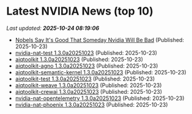 # Latest NVIDIA News (top 10)
_Last updated: **2025-10-24 08:19:06**_

- [Nobels Say It's Good That Someday Nvidia Will Be Bad](https://biztoc.com/x/1547931c65fcc5ee) (Published: 2025-10-23)
- [nvidia-nat-test 1.3.0a20251023](https://pypi.org/project/nvidia-nat-test/1.3.0a20251023/) (Published: 2025-10-23)
- [aiqtoolkit 1.3.0a20251023](https://pypi.org/project/aiqtoolkit/1.3.0a20251023/) (Published: 2025-10-23)
- [aiqtoolkit-agno 1.3.0a20251023](https://pypi.org/project/aiqtoolkit-agno/1.3.0a20251023/) (Published: 2025-10-23)
- [aiqtoolkit-semantic-kernel 1.3.0a20251023](https://pypi.org/project/aiqtoolkit-semantic-kernel/1.3.0a20251023/) (Published: 2025-10-23)
- [aiqtoolkit-test 1.3.0a20251023](https://pypi.org/project/aiqtoolkit-test/1.3.0a20251023/) (Published: 2025-10-23)
- [aiqtoolkit-weave 1.3.0a20251023](https://pypi.org/project/aiqtoolkit-weave/1.3.0a20251023/) (Published: 2025-10-23)
- [aiqtoolkit-crewai 1.3.0a20251023](https://pypi.org/project/aiqtoolkit-crewai/1.3.0a20251023/) (Published: 2025-10-23)
- [nvidia-nat-opentelemetry 1.3.0a20251023](https://pypi.org/project/nvidia-nat-opentelemetry/1.3.0a20251023/) (Published: 2025-10-23)
- [nvidia-nat-phoenix 1.3.0a20251023](https://pypi.org/project/nvidia-nat-phoenix/1.3.0a20251023/) (Published: 2025-10-23)

